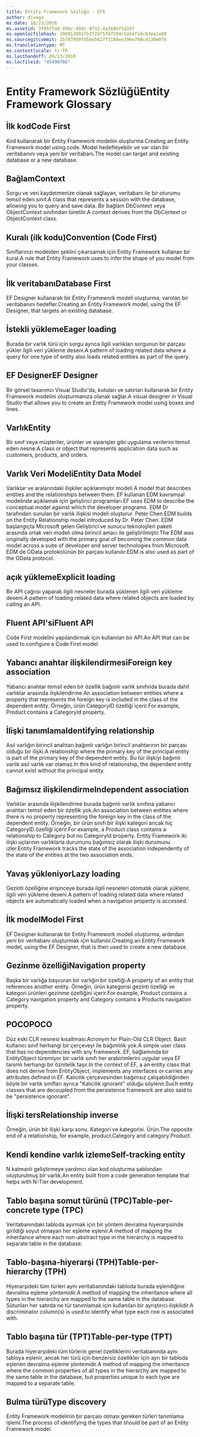 ```yaml
---
title: Entity Framework Sözlüğü - EF6
author: divega
ms.date: 10/23/2016
ms.assetid: 3f05ffdd-49bc-499c-9732-4a368bf5d2d7
ms.openlocfilehash: 298913891fb372bf57d7504c5a54f1dc83ea1a80
ms.sourcegitcommit: 2b787009fd5be5627f1189ee396e708cd130e07b
ms.translationtype: MT
ms.contentlocale: tr-TR
ms.lasthandoff: 09/13/2018
ms.locfileid: "45490706"
---
```

# <a name="entity-framework-glossary"></a><span data-ttu-id="b20e1-102">Entity Framework Sözlüğü</span><span class="sxs-lookup"><span data-stu-id="b20e1-102">Entity Framework Glossary</span></span>
## <a name="code-first"></a><span data-ttu-id="b20e1-103">İlk kod</span><span class="sxs-lookup"><span data-stu-id="b20e1-103">Code First</span></span>
<span data-ttu-id="b20e1-104">Kod kullanarak bir Entity Framework modelini oluşturma.</span><span class="sxs-lookup"><span data-stu-id="b20e1-104">Creating an Entity Framework model using code.</span></span> <span data-ttu-id="b20e1-105">Model hedefleyebilir ve var olan bir veritabanını veya yeni bir veritabanı.</span><span class="sxs-lookup"><span data-stu-id="b20e1-105">The model can target and existing database or a new database.</span></span>

## <a name="context"></a><span data-ttu-id="b20e1-106">Bağlam</span><span class="sxs-lookup"><span data-stu-id="b20e1-106">Context</span></span>
<span data-ttu-id="b20e1-107">Sorgu ve veri kaydetmenize olanak sağlayan, veritabanı ile bir oturumu temsil eden sınıf.</span><span class="sxs-lookup"><span data-stu-id="b20e1-107">A class that represents a session with the database, allowing you to query and save data.</span></span> <span data-ttu-id="b20e1-108">Bir bağlam DbContext veya ObjectContext sınıfından türetilir.</span><span class="sxs-lookup"><span data-stu-id="b20e1-108">A context derives from the DbContext or ObjectContext class.</span></span>

## <a name="convention-code-first"></a><span data-ttu-id="b20e1-109">Kuralı (ilk kodu)</span><span class="sxs-lookup"><span data-stu-id="b20e1-109">Convention (Code First)</span></span>
<span data-ttu-id="b20e1-110">Sınıflarınızı modelden şeklini çıkarsamak için Entity Framework kullanan bir kural.</span><span class="sxs-lookup"><span data-stu-id="b20e1-110">A rule that Entity Framework uses to infer the shape of you model from your classes.</span></span>

## <a name="database-first"></a><span data-ttu-id="b20e1-111">İlk veritabanı</span><span class="sxs-lookup"><span data-stu-id="b20e1-111">Database First</span></span>
<span data-ttu-id="b20e1-112">EF Designer kullanarak bir Entity Framework modeli oluşturma, varolan bir veritabanını hedefler.</span><span class="sxs-lookup"><span data-stu-id="b20e1-112">Creating an Entity Framework model, using the EF Designer, that targets an existing database.</span></span>

## <a name="eager-loading"></a><span data-ttu-id="b20e1-113">İstekli yükleme</span><span class="sxs-lookup"><span data-stu-id="b20e1-113">Eager loading</span></span>
<span data-ttu-id="b20e1-114">Burada bir varlık türü için sorgu ayrıca ilgili varlıkları sorgunun bir parçası yükler ilgili veri yükleme deseni.</span><span class="sxs-lookup"><span data-stu-id="b20e1-114">A pattern of loading related data where a query for one type of entity also loads related entities as part of the query.</span></span>

## <a name="ef-designer"></a><span data-ttu-id="b20e1-115">EF Designer</span><span class="sxs-lookup"><span data-stu-id="b20e1-115">EF Designer</span></span>
<span data-ttu-id="b20e1-116">Bir görsel tasarımcı Visual Studio'da, kutuları ve satırları kullanarak bir Entity Framework modelini oluşturmanıza olanak sağlar.</span><span class="sxs-lookup"><span data-stu-id="b20e1-116">A visual designer in Visual Studio that allows you to create an Entity Framework model using boxes and lines.</span></span>

## <a name="entity"></a><span data-ttu-id="b20e1-117">Varlık</span><span class="sxs-lookup"><span data-stu-id="b20e1-117">Entity</span></span>
<span data-ttu-id="b20e1-118">Bir sınıf veya müşteriler, ürünler ve siparişler gibi uygulama verilerini temsil eden nesne.</span><span class="sxs-lookup"><span data-stu-id="b20e1-118">A class or object that represents application data such as customers, products, and orders.</span></span>

## <a name="entity-data-model"></a><span data-ttu-id="b20e1-119">Varlık Veri Modeli</span><span class="sxs-lookup"><span data-stu-id="b20e1-119">Entity Data Model</span></span>
<span data-ttu-id="b20e1-120">Varlıklar ve aralarındaki ilişkiler açıklanmıştır modeli.</span><span class="sxs-lookup"><span data-stu-id="b20e1-120">A model that describes entities and the relationships between them.</span></span> <span data-ttu-id="b20e1-121">EF kullanan EDM kavramsal modelinde açıklamak için geliştirici programları.</span><span class="sxs-lookup"><span data-stu-id="b20e1-121">EF uses EDM to describe the conceptual model against which the developer programs.</span></span> <span data-ttu-id="b20e1-122">EDM Dr tarafından sunulan bir varlık ilişkisi modeli oluşturur. Peter Chen.</span><span class="sxs-lookup"><span data-stu-id="b20e1-122">EDM builds on the Entity Relationship model introduced by Dr. Peter Chen.</span></span> <span data-ttu-id="b20e1-123">EDM başlangıçta Microsoft gelen Geliştirici ve sunucu teknolojileri paketi arasında ortak veri modeli olma birincil amacı ile geliştirilmiştir.</span><span class="sxs-lookup"><span data-stu-id="b20e1-123">The EDM was originally developed with the primary goal of becoming the common data model across a suite of developer and server technologies from Microsoft.</span></span> <span data-ttu-id="b20e1-124">EDM de OData protokolünün bir parçası kullanılır.</span><span class="sxs-lookup"><span data-stu-id="b20e1-124">EDM is also used as part of the OData protocol.</span></span>

## <a name="explicit-loading"></a><span data-ttu-id="b20e1-125">açık yükleme</span><span class="sxs-lookup"><span data-stu-id="b20e1-125">Explicit loading</span></span>
<span data-ttu-id="b20e1-126">Bir API çağrısı yaparak ilgili nesneler burada yüklenen ilgili veri yükleme deseni.</span><span class="sxs-lookup"><span data-stu-id="b20e1-126">A pattern of loading related data where related objects are loaded by calling an API.</span></span>

## <a name="fluent-api"></a><span data-ttu-id="b20e1-127">Fluent API'si</span><span class="sxs-lookup"><span data-stu-id="b20e1-127">Fluent API</span></span>
<span data-ttu-id="b20e1-128">Code First modelini yapılandırmak için kullanılan bir API.</span><span class="sxs-lookup"><span data-stu-id="b20e1-128">An API that can be used to configure a Code First model.</span></span>

## <a name="foreign-key-association"></a><span data-ttu-id="b20e1-129">Yabancı anahtar ilişkilendirmesi</span><span class="sxs-lookup"><span data-stu-id="b20e1-129">Foreign key association</span></span>
<span data-ttu-id="b20e1-130">Yabancı anahtar temsil eden bir özellik bağımlı varlık sınıfında burada dahil varlıklar arasında ilişkilendirme.</span><span class="sxs-lookup"><span data-stu-id="b20e1-130">An association between entities where a property that represents the foreign key is included in the class of the dependent entity.</span></span> <span data-ttu-id="b20e1-131">Örneğin, ürün CategoryID özelliği içerir.</span><span class="sxs-lookup"><span data-stu-id="b20e1-131">For example, Product contains a CategoryId property.</span></span>

## <a name="identifying-relationship"></a><span data-ttu-id="b20e1-132">İlişki tanımlama</span><span class="sxs-lookup"><span data-stu-id="b20e1-132">Identifying relationship</span></span>
<span data-ttu-id="b20e1-133">Asıl varlığın birincil anahtarı bağımlı varlığın birincil anahtarının bir parçası olduğu bir ilişki.</span><span class="sxs-lookup"><span data-stu-id="b20e1-133">A relationship where the primary key of the principal entity is part of the primary key of the dependent entity.</span></span> <span data-ttu-id="b20e1-134">Bu tür ilişkiyi bağımlı varlık asıl varlık var olamaz.</span><span class="sxs-lookup"><span data-stu-id="b20e1-134">In this kind of relationship, the dependent entity cannot exist without the principal entity.</span></span>

## <a name="independent-association"></a><span data-ttu-id="b20e1-135">Bağımsız ilişkilendirme</span><span class="sxs-lookup"><span data-stu-id="b20e1-135">Independent association</span></span>
<span data-ttu-id="b20e1-136">Varlıklar arasında ilişkilendirme burada bağımlı varlık sınıfına yabancı anahtarı temsil eden bir özellik yok.</span><span class="sxs-lookup"><span data-stu-id="b20e1-136">An association between entities where there is no property representing the foreign key in the class of the dependent entity.</span></span> <span data-ttu-id="b20e1-137">Örneğin, bir ürün sınıfı bir ilişki kategori ancak hiç CategoryID özelliği içerir.</span><span class="sxs-lookup"><span data-stu-id="b20e1-137">For example, a Product class contains a relationship to Category but no CategoryId property.</span></span> <span data-ttu-id="b20e1-138">Entity Framework iki ilişki uçlarının varlıklarla durumunu bağımsız olarak ilişki durumunu izler.</span><span class="sxs-lookup"><span data-stu-id="b20e1-138">Entity Framework tracks the state of the association independently of the state of the entities at the two association ends.</span></span>

## <a name="lazy-loading"></a><span data-ttu-id="b20e1-139">Yavaş yükleniyor</span><span class="sxs-lookup"><span data-stu-id="b20e1-139">Lazy loading</span></span>
<span data-ttu-id="b20e1-140">Gezinti özelliğine erişinceye burada ilgili nesneleri otomatik olarak yüklenir, ilgili veri yükleme deseni.</span><span class="sxs-lookup"><span data-stu-id="b20e1-140">A pattern of loading related data where related objects are automatically loaded when a navigation property is accessed.</span></span>

## <a name="model-first"></a><span data-ttu-id="b20e1-141">İlk model</span><span class="sxs-lookup"><span data-stu-id="b20e1-141">Model First</span></span>
<span data-ttu-id="b20e1-142">EF Designer kullanarak bir Entity Framework modeli oluşturma, ardından yeni bir veritabanı oluşturmak için kullanılır.</span><span class="sxs-lookup"><span data-stu-id="b20e1-142">Creating an Entity Framework model, using the EF Designer, that is then used to create a new database.</span></span>

## <a name="navigation-property"></a><span data-ttu-id="b20e1-143">Gezinme özelliği</span><span class="sxs-lookup"><span data-stu-id="b20e1-143">Navigation property</span></span>
<span data-ttu-id="b20e1-144">Başka bir varlığa başvuran bir varlığın bir özelliği.</span><span class="sxs-lookup"><span data-stu-id="b20e1-144">A property of an entity that references another entity.</span></span> <span data-ttu-id="b20e1-145">Örneğin, ürün kategorisi gezinti özelliği ve kategori ürünleri gezinme özelliğini içerir.</span><span class="sxs-lookup"><span data-stu-id="b20e1-145">For example, Product contains a Category navigation property and Category contains a Products navigation property.</span></span>

## <a name="poco"></a><span data-ttu-id="b20e1-146">POCO</span><span class="sxs-lookup"><span data-stu-id="b20e1-146">POCO</span></span>
<span data-ttu-id="b20e1-147">Düz eski CLR nesnesi kısaltması.</span><span class="sxs-lookup"><span data-stu-id="b20e1-147">Acronym for Plain-Old CLR Object.</span></span> <span data-ttu-id="b20e1-148">Basit kullanıcı sınıf herhangi bir çerçeveyi ile bağımlılık yok.</span><span class="sxs-lookup"><span data-stu-id="b20e1-148">A simple user class that has no dependencies with any framework.</span></span> <span data-ttu-id="b20e1-149">EF, bağlamında bir EntityObject türemiyor bir varlık sınıfı her arabirimlerini uygular veya EF tanımlı herhangi bir öznitelik taşır.</span><span class="sxs-lookup"><span data-stu-id="b20e1-149">In the context of EF, a an entity class that does not derive from EntityObject, implements any interfaces or carries any attributes defined in EF.</span></span> <span data-ttu-id="b20e1-150">Kalıcılık çerçevesinden bağımsız çalışabildiğinden böyle bir varlık sınıfları ayrıca "Kalıcılık ignorant" olduğu söylenir.</span><span class="sxs-lookup"><span data-stu-id="b20e1-150">Such entity classes that are decoupled from the persistence framework are also said to be "persistence ignorant".</span></span>  

## <a name="relationship-inverse"></a><span data-ttu-id="b20e1-151">İlişki ters</span><span class="sxs-lookup"><span data-stu-id="b20e1-151">Relationship inverse</span></span>
<span data-ttu-id="b20e1-152">Örneğin, ürün bir ilişki karşı sonu. Kategori ve kategorisi. Ürün.</span><span class="sxs-lookup"><span data-stu-id="b20e1-152">The opposite end of a relationship, for example, product.Category and category.Product.</span></span>

## <a name="self-tracking-entity"></a><span data-ttu-id="b20e1-153">Kendi kendine varlık izleme</span><span class="sxs-lookup"><span data-stu-id="b20e1-153">Self-tracking entity</span></span>
<span data-ttu-id="b20e1-154">N katmanlı geliştirmeye yardımcı olan kod oluşturma şablondan oluşturulmuş bir varlık.</span><span class="sxs-lookup"><span data-stu-id="b20e1-154">An entity built from a code generation template that helps with N-Tier development.</span></span>

## <a name="table-per-concrete-type-tpc"></a><span data-ttu-id="b20e1-155">Tablo başına somut türünü (TPC)</span><span class="sxs-lookup"><span data-stu-id="b20e1-155">Table-per-concrete type (TPC)</span></span>
<span data-ttu-id="b20e1-156">Veritabanındaki tabloda ayırmak için bir yöntem devralma hiyerarşisinde girildiği soyut olmayan her eşleme eşlenir.</span><span class="sxs-lookup"><span data-stu-id="b20e1-156">A method of mapping the inheritance where each non-abstract type in the hierarchy is mapped to separate table in the database.</span></span>

## <a name="table-per-hierarchy-tph"></a><span data-ttu-id="b20e1-157">Tablo-başına-hiyerarşi (TPH)</span><span class="sxs-lookup"><span data-stu-id="b20e1-157">Table-per-hierarchy (TPH)</span></span>
<span data-ttu-id="b20e1-158">Hiyerarşideki tüm türleri aynı veritabanındaki tabloda burada eşlendiğine devralma eşleme yöntemidir.</span><span class="sxs-lookup"><span data-stu-id="b20e1-158">A method of mapping the inheritance where all types in the hierarchy are mapped to the same table in the database.</span></span> <span data-ttu-id="b20e1-159">Sütunları her satırda ne tür tanımlamak için kullanılan bir ayrıştırıcı ilişkilidir.</span><span class="sxs-lookup"><span data-stu-id="b20e1-159">A discriminator column(s) is used to identify what type each row is associated with.</span></span>

## <a name="table-per-type-tpt"></a><span data-ttu-id="b20e1-160">Tablo başına tür (TPT)</span><span class="sxs-lookup"><span data-stu-id="b20e1-160">Table-per-type (TPT)</span></span>
<span data-ttu-id="b20e1-161">Burada hiyerarşideki tüm türlerin genel özelliklerini veritabanında aynı tabloya eşlenir, ancak her türü için benzersiz özellikler için ayrı bir tabloda eşlenen devralma eşleme yöntemidir.</span><span class="sxs-lookup"><span data-stu-id="b20e1-161">A method of mapping the inheritance where the common properties of all types in the hierarchy are mapped to the same table in the database, but properties unique to each type are mapped to a separate table.</span></span>

## <a name="type-discovery"></a><span data-ttu-id="b20e1-162">Bulma türü</span><span class="sxs-lookup"><span data-stu-id="b20e1-162">Type discovery</span></span>
<span data-ttu-id="b20e1-163">Entity Framework modelinin bir parçası olması gereken türleri tanımlama işlemi.</span><span class="sxs-lookup"><span data-stu-id="b20e1-163">The process of identifying the types that should be part of an Entity Framework model.</span></span>
